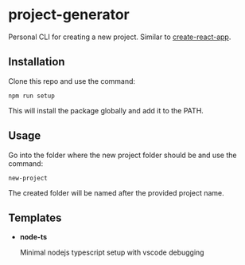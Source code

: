 # project-generator
Personal CLI for creating a new project. Similar to [create-react-app](https://github.com/facebook/create-react-app).



## Installation
Clone this repo and use the command:

```npm run setup```<br>

This will install the package globally and add it to the PATH.

## Usage

Go into the folder where the new project folder should be and use the command:<br>

```new-project```

The created folder will be named after the provided project name.

## Templates

* **node-ts**<br>

  Minimal nodejs typescript setup with vscode debugging
